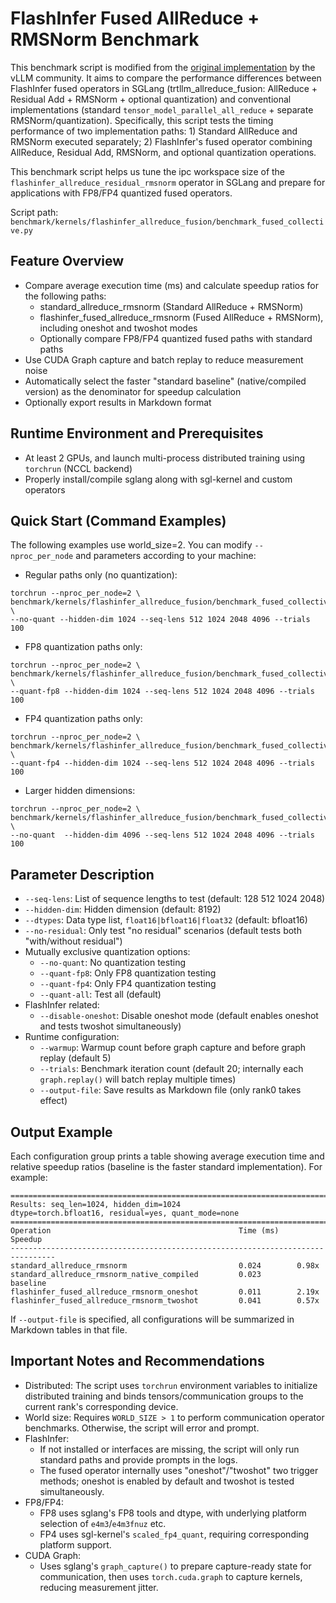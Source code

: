 # FlashInfer Fused AllReduce + RMSNorm Benchmark

This benchmark script is modified from the [original implementation](https://github.com/vllm-project/vllm/blob/237e1fb887c7f5a579420fa0295097f24b006594/benchmarks/kernels/benchmark_fused_collective.py) by the vLLM community. It aims to compare the performance differences between FlashInfer fused operators in SGLang (trtllm_allreduce_fusion: AllReduce + Residual Add + RMSNorm + optional quantization) and conventional implementations (standard `tensor_model_parallel_all_reduce` + separate RMSNorm/quantization). Specifically, this script tests the timing performance of two implementation paths: 1) Standard AllReduce and RMSNorm executed separately; 2) FlashInfer's fused operator combining AllReduce, Residual Add, RMSNorm, and optional quantization operations.

This benchmark script helps us tune the ipc workspace size of the `flashinfer_allreduce_residual_rmsnorm` operator in SGLang and prepare for applications with FP8/FP4 quantized fused operators.

Script path: `benchmark/kernels/flashinfer_allreduce_fusion/benchmark_fused_collective.py`

## Feature Overview

- Compare average execution time (ms) and calculate speedup ratios for the following paths:
  - standard_allreduce_rmsnorm (Standard AllReduce + RMSNorm)
  - flashinfer_fused_allreduce_rmsnorm (Fused AllReduce + RMSNorm), including oneshot and twoshot modes
  - Optionally compare FP8/FP4 quantized fused paths with standard paths
- Use CUDA Graph capture and batch replay to reduce measurement noise
- Automatically select the faster "standard baseline" (native/compiled version) as the denominator for speedup calculation
- Optionally export results in Markdown format

## Runtime Environment and Prerequisites

- At least 2 GPUs, and launch multi-process distributed training using `torchrun` (NCCL backend)
- Properly install/compile sglang along with sgl-kernel and custom operators

## Quick Start (Command Examples)

The following examples use world_size=2. You can modify `--nproc_per_node` and parameters according to your machine:

- Regular paths only (no quantization):
```
torchrun --nproc_per_node=2 \
benchmark/kernels/flashinfer_allreduce_fusion/benchmark_fused_collective.py \
--no-quant --hidden-dim 1024 --seq-lens 512 1024 2048 4096 --trials 100
```

- FP8 quantization paths only:
```
torchrun --nproc_per_node=2 \
benchmark/kernels/flashinfer_allreduce_fusion/benchmark_fused_collective.py \
--quant-fp8 --hidden-dim 1024 --seq-lens 512 1024 2048 4096 --trials 100
```

- FP4 quantization paths only:
```
torchrun --nproc_per_node=2 \
benchmark/kernels/flashinfer_allreduce_fusion/benchmark_fused_collective.py \
--quant-fp4 --hidden-dim 1024 --seq-lens 512 1024 2048 4096 --trials 100
```

- Larger hidden dimensions:
```
torchrun --nproc_per_node=2 \
benchmark/kernels/flashinfer_allreduce_fusion/benchmark_fused_collective.py \
--no-quant  --hidden-dim 4096 --seq-lens 512 1024 2048 4096 --trials 100
```

## Parameter Description
- `--seq-lens`: List of sequence lengths to test (default: 128 512 1024 2048)
- `--hidden-dim`: Hidden dimension (default: 8192)
- `--dtypes`: Data type list, `float16|bfloat16|float32` (default: bfloat16)
- `--no-residual`: Only test "no residual" scenarios (default tests both "with/without residual")
- Mutually exclusive quantization options:
  - `--no-quant`: No quantization testing
  - `--quant-fp8`: Only FP8 quantization testing
  - `--quant-fp4`: Only FP4 quantization testing
  - `--quant-all`: Test all (default)
- FlashInfer related:
  - `--disable-oneshot`: Disable oneshot mode (default enables oneshot and tests twoshot simultaneously)
- Runtime configuration:
  - `--warmup`: Warmup count before graph capture and before graph replay (default 5)
  - `--trials`: Benchmark iteration count (default 20; internally each `graph.replay()` will batch replay multiple times)
  - `--output-file`: Save results as Markdown file (only rank0 takes effect)

## Output Example

Each configuration group prints a table showing average execution time and relative speedup ratios (baseline is the faster standard implementation). For example:
```
================================================================================
Results: seq_len=1024, hidden_dim=1024
dtype=torch.bfloat16, residual=yes, quant_mode=none
================================================================================
Operation                                          Time (ms)    Speedup
--------------------------------------------------------------------------------
standard_allreduce_rmsnorm                         0.024        0.98x
standard_allreduce_rmsnorm_native_compiled         0.023        baseline
flashinfer_fused_allreduce_rmsnorm_oneshot         0.011        2.19x
flashinfer_fused_allreduce_rmsnorm_twoshot         0.041        0.57x
```

If `--output-file` is specified, all configurations will be summarized in Markdown tables in that file.

## Important Notes and Recommendations

- Distributed: The script uses `torchrun` environment variables to initialize distributed training and binds tensors/communication groups to the current rank's corresponding device.
- World size: Requires `WORLD_SIZE > 1` to perform communication operator benchmarks. Otherwise, the script will error and prompt.
- FlashInfer:
  - If not installed or interfaces are missing, the script will only run standard paths and provide prompts in the logs.
  - The fused operator internally uses "oneshot"/"twoshot" two trigger methods; oneshot is enabled by default and twoshot is tested simultaneously.
- FP8/FP4:
  - FP8 uses sglang's FP8 tools and dtype, with underlying platform selection of `e4m3`/`e4m3fnuz` etc.
  - FP4 uses sgl-kernel's `scaled_fp4_quant`, requiring corresponding platform support.
- CUDA Graph:
  - Uses sglang's `graph_capture()` to prepare capture-ready state for communication, then uses `torch.cuda.graph` to capture kernels, reducing measurement jitter.

